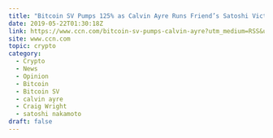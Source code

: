 ```yaml
---
title: "Bitcoin SV Pumps 125% as Calvin Ayre Runs Friend’s Satoshi Victory Lap"
date: 2019-05-22T01:30:18Z
link: https://www.ccn.com/bitcoin-sv-pumps-calvin-ayre?utm_medium=RSS&utm_source=hune
site: www.ccn.com
topic: crypto
category:
  - Crypto
  - News
  - Opinion
  - Bitcoin
  - Bitcoin SV
  - calvin ayre
  - Craig Wright
  - satoshi nakamoto
draft: false
---
```


